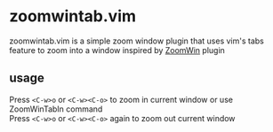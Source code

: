 zoomwintab.vim
==============

zoomwintab.vim is a simple zoom window plugin that uses vim's tabs feature 
to zoom into a window inspired by [ZoomWin] plugin

usage
-----

Press `<C-w>o` or `<C-w><C-o>` to zoom in current window or use ZoomWinTabIn command  
Press `<C-w>o` or `<C-w><C-o>` again to zoom out current window

[ZoomWin]: http://www.vim.org/scripts/script.php?script_id=508
